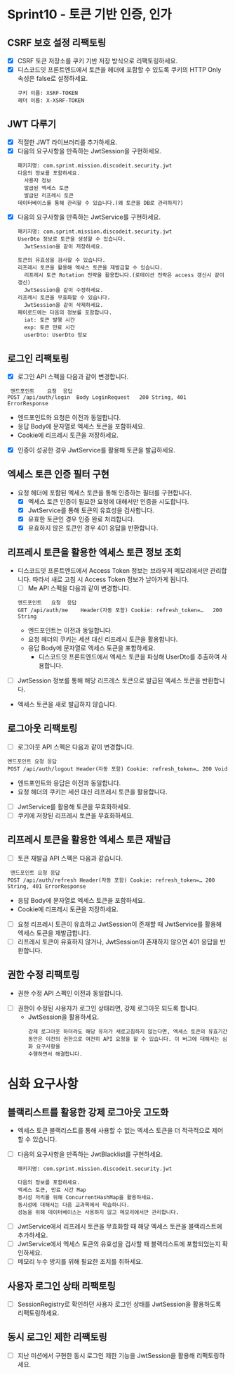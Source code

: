 # Sprint10 - 토큰 기반 인증, 인가

## CSRF 보호 설정 리팩토링

- [x] CSRF 토큰 저장소를 쿠키 기반 저장 방식으로 리팩토링하세요.
- [x] 디스코드잇 프론트엔드에서 토큰을 헤더에 포함할 수 있도록 쿠키의 HTTP Only 속성은 false로 설정하세요.
    ~~~text
    쿠키 이름: XSRF-TOKEN
    헤더 이름: X-XSRF-TOKEN
    ~~~

## JWT 다루기

- [x] 적절한 JWT 라이브러리를 추가하세요.
- [x] 다음의 요구사항을 만족하는 JwtSession을 구현하세요.
    ~~~text
    패키지명: com.sprint.mission.discodeit.security.jwt
    다음의 정보를 포함하세요.
      사용자 정보
      발급된 엑세스 토큰
      발급된 리프레시 토큰
    데이터베이스를 통해 관리할 수 있습니다.(왜 토큰을 DB로 관리하지?)
    ~~~
- [x] 다음의 요구사항을 만족하는 JwtService를 구현하세요.
    ~~~text
    패키지명: com.sprint.mission.discodeit.security.jwt
    UserDto 정보로 토큰을 생성할 수 있습니다.
      JwtSession을 같이 저장하세요.
  
    토큰의 유효성을 검사할 수 있습니다.
    리프레시 토큰을 활용해 엑세스 토큰을 재발급할 수 있습니다.
      리프레시 토큰 Rotation 전략을 활용합니다.(로테이션 전략은 access 갱신시 같이 갱신)
      JwtSession을 같이 수정하세요.
    리프레시 토큰을 무효화할 수 있습니다.
      JwtSession을 같이 삭제하세요.
    페이로드에는 다음의 정보를 포함합니다.
      iat: 토큰 발행 시간
      exp: 토큰 만료 시간
      userDto: UserDto 정보
    ~~~

## 로그인 리팩토링

- [x]  로그인 API 스펙을 다음과 같이 변경합니다.
  ~~~text
   엔드포인트	요청	응답
  POST /api/auth/login	Body LoginRequest	200 String, 401 ErrorResponse
  ~~~
- 엔드포인트와 요청은 이전과 동일합니다.
- 응답 Body에 문자열로 엑세스 토큰을 포함하세요.
- Cookie에 리프레시 토큰을 저장하세요.
- [x]  인증이 성공한 경우 JwtService를 활용해 토큰을 발급하세요.

## 엑세스 토큰 인증 필터 구현

- 요청 헤더에 포함된 엑세스 토큰을 통해 인증하는 필터를 구현합니다.
    - [x] 엑세스 토큰 인증이 필요한 요청에 대해서만 인증을 시도합니다.
    - [x] JwtService를 통해 토큰의 유효성을 검사합니다.
    - [x] 유효한 토큰인 경우 인증 완료 처리합니다.
    - [x] 유효하지 않은 토큰인 경우 401 응답을 반환합니다.

## 리프레시 토큰을 활용한 엑세스 토큰 정보 조회

- 디스코드잇 프론트엔드에서 Access Token 정보는 브라우저 메모리에서만 관리합니다. 따라서 새로 고침 시 Access Token 정보가 날아가게 됩니다.
    - [ ]  Me API 스펙을 다음과 같이 변경합니다.
    ~~~text
    엔드포인트	요청	응답
    GET /api/auth/me	Header(자동 포함) Cookie: refresh_token=…	200 String
    ~~~
    - 엔드포인트는 이전과 동일합니다.
    - 요청 헤더의 쿠키는 세션 대신 리프레시 토큰을 활용합니다.
    - 응답 Body에 문자열로 엑세스 토큰을 포함하세요.
        - 디스코드잇 프론트엔드에서 엑세스 토큰을 파싱해 UserDto를 추출하여 사용합니다.

- [ ] JwtSession 정보를 통해 해당 리프레스 토큰으로 발급된 엑세스 토큰을 반환합니다.
- 엑세스 토큰을 새로 발급하지 않습니다.

## 로그아웃 리팩토링

- [ ]  로그아웃 API 스펙은 다음과 같이 변경합니다.

  ~~~text
  엔드포인트 요청 응답
  POST /api/auth/logout Header(자동 포함) Cookie: refresh_token=… 200 Void
  ~~~

- 엔드포인트와 응답은 이전과 동일합니다.
- 요청 헤더의 쿠키는 세션 대신 리프레시 토큰을 활용합니다.
- [ ]  JwtService를 활용해 토큰을 무효화하세요.
- [ ]  쿠키에 저장된 리프레시 토큰을 무효화하세요.

## 리프레시 토큰을 활용한 엑세스 토큰 재발급

- [ ]  토큰 재발급 API 스펙은 다음과 같습니다.

  ~~~text
   엔드포인트 요청 응답
  POST /api/auth/refresh Header(자동 포함) Cookie: refresh_token=… 200 String, 401 ErrorResponse
  ~~~

- 응답 Body에 문자열로 엑세스 토큰을 포함하세요.
- Cookie에 리프레시 토큰을 저장하세요.
- [ ]  요청 리프레시 토큰이 유효하고 JwtSession이 존재할 때 JwtService를 활용해 엑세스 토큰을 재발급합니다.
- [ ]  리프레시 토큰이 유효하지 않거나, JwtSession이 존재하지 않으면 401 응답을 반환합니다.

## 권한 수정 리팩토링

- 권한 수정 API 스펙인 이전과 동일합니다.
- [ ] 권한이 수정된 사용자가 로그인 상태라면, 강제 로그아웃 되도록 합니다.
    - JwtSession을 활용하세요.
      ~~~text
      강제 로그아웃 하더라도 해당 유저가 새로고침하지 않는다면, 엑세스 토큰의 유효기간 동안은 이전의 권한으로 여전히 API 요청을 할 수 있습니다. 이 버그에 대해서는 심화 요구사항을
      수행하면서 해결합니다.
      ~~~

# 심화 요구사항

## 블랙리스트를 활용한 강제 로그아웃 고도화

- 엑세스 토큰 블랙리스트를 통해 사용할 수 없는 엑세스 토큰을 더 적극적으로 제어할 수 있습니다.
- [ ] 다음의 요구사항을 만족하는 JwtBlacklist를 구현하세요.
  ~~~text
  패키지명: com.sprint.mission.discodeit.security.jwt
  
  다음의 정보를 포함하세요.
  엑세스 토큰, 만료 시간 Map
  동시성 처리를 위해 ConcurrentHashMap을 활용하세요.
  동시성에 대해서는 다음 교과목에서 학습하니다.
  성능을 위해 데이터베이스는 사용하지 않고 메모리에서만 관리합니다.
  ~~~
- [ ] JwtService에서 리프레시 토큰을 무효화할 때 해당 엑세스 토큰을 블랙리스트에 추가하세요.
- [ ] JwtService에서 엑세스 토큰의 유효성을 검사할 때 블랙리스트에 포함되었는지 확인하세요.
- [ ] 메모리 누수 방지를 위해 필요한 조치를 취하세요.

## 사용자 로그인 상태 리팩토링

- [ ] SessionRegistry로 확인하던 사용자 로그인 상태를 JwtSession을 활용하도록 리팩토링하세요.

## 동시 로그인 제한 리팩토링

- [ ] 지난 미션에서 구현한 동시 로그인 제한 기능을 JwtSession을 활용해 리팩토링하세요.